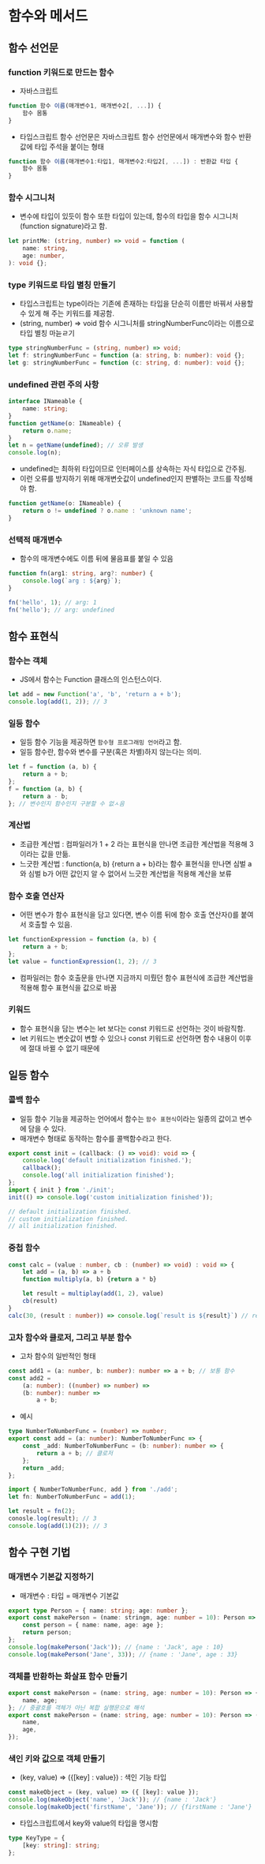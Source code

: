 # 함수와 메서드

## 함수 선언문

### function 키워드로 만드는 함수

-   자바스크립트

```js
function 함수 이름(매개변수1, 매개변수2[, ...]) {
    함수 몸통
}
```

-   타입스크립트 함수 선언문은 자바스크립트 함수 선언문에서 매개변수와 함수 반환값에 타입 주석을 붙이는 형태

```ts
function 함수 이름(매개변수1:타입1, 매개변수2:타입2[, ...]) : 반환값 타입 {
    함수 몸통
}
```

### 함수 시그니처

-   변수에 타입이 있듯이 함수 또한 타입이 있는데, 함수의 타입을 함수 시그니처(function signature)라고 함.

```ts
let printMe: (string, number) => void = function (
    name: string,
    age: number,
): void {};
```

### type 키워드로 타입 별칭 만들기

-   타입스크립트는 type이라는 기존에 존재하는 타입을 단순히 이름만 바꿔서 사용할 수 있게 해 주는 키워드를 제공함.
-   (string, number) => void 함수 시그니처를 stringNumberFunc이라는 이름으로 타입 별칭 마늗ㄹ기

```ts
type stringNumberFunc = (string, number) => void;
let f: stringNumberFunc = function (a: string, b: number): void {};
let g: stringNumberFunc = function (c: string, d: number): void {};
```

### undefined 관련 주의 사항

```ts
interface INameable {
    name: string;
}
function getName(o: INameable) {
    return o.name;
}
let n = getName(undefined); // 오류 발생
console.log(n);
```

-   undefined는 최하위 타입이므로 인터페이스를 상속하는 자식 타입으로 간주됨.
-   이런 오류를 방지하기 위해 매개변숫값이 undefined인지 판별하는 코드를 작성해야 함.

```ts
function getName(o: INameable) {
    return o != undefined ? o.name : 'unknown name';
}
```

### 선택적 매개변수

-   함수의 매개변수에도 이름 뒤에 물음표를 붙일 수 있음

```ts
function fn(arg1: string, arg?: number) {
    console.log(`arg : ${arg}`);
}

fn('hello', 1); // arg: 1
fn('hello'); // arg: undefined
```

## 함수 표현식

### 함수는 객체

-   JS에서 함수는 Function 클래스의 인스턴스이다.

```ts
let add = new Function('a', 'b', 'return a + b');
console.log(add(1, 2)); // 3
```

### 일등 함수

-   일등 함수 기능을 제공하면 `함수형 프로그래밍 언어`라고 함.
-   일등 함수란, 함수와 변수를 구분(혹은 차별)하지 않는다는 의미.

```ts
let f = function (a, b) {
    return a + b;
};
f = function (a, b) {
    return a - b;
}; // 변수인지 함수인지 구분할 수 없ㅅ음
```

### 계산법

-   조급한 계산법 : 컴파일러가 1 + 2 라는 표현식을 만나면 조급한 계산법을 적용해 3이라는 값을 만듦.
-   느긋한 계산법 : function(a, b) {return a + b}라는 함수 표현식을 만나면 심벌 a와 심벌 b가 어떤 값인지 알 수 없어서 느긋한 계산법을 적용해 계산을 보류

### 함수 호출 연산자

-   어떤 변수가 함수 표현식을 담고 있다면, 변수 이름 뒤에 함수 호출 연산자()를 붙여서 호출할 수 있음.

```ts
let functionExpression = function (a, b) {
    return a + b;
};
let value = functionExpression(1, 2); // 3
```

-   컴파일러는 함수 호출문을 만나면 지금까지 미뤘던 함수 표현식에 조급한 계산법을 적용해 함수 표현식을 값으로 바꿈

### 키워드

-   함수 표현식을 담는 변수는 let 보다는 const 키워드로 선언하는 것이 바람직함.
-   let 키워드는 변숫값이 변할 수 있으나 const 키워드로 선언하면 함수 내용이 이후에 절대 바뀔 수 없기 때문에

## 일등 함수

### 콜백 함수

-   일등 함수 기능을 제공하는 언어에서 함수는 `함수 표현식`이라는 일종의 값이고 변수에 담을 수 있다.
-   매개변수 형태로 동작하는 함수를 콜백함수라고 한다.

```ts
export const init = (callback: () => void): void => {
    console.log('default initialization finished.');
    callback();
    console.log('all initialization finished');
};
import { init } from './init';
init(() => console.log('custom initialization finished'));

// default initialization finished.
// custom initialization finished.
// all initialization finished.
```

### 중첩 함수

```ts
const calc = (value : number, cb : (number) => void) : void => {
    let add = (a, b) => a + b
    function multiply(a, b) {return a * b}

    let result = multiplay(add(1, 2), value)
    cb(result)
}
calc(30, (result : number)) => console.log(`result is ${result}`) // result is 90
```

### 고차 함수와 클로저, 그리고 부분 함수

-   고차 함수의 일반적인 형태

```ts
const add1 = (a: number, b: number): number => a + b; // 보통 함수
const add2 =
    (a: number): ((number) => number) =>
    (b: number): number =>
        a + b;
```

-   예시

```ts
type NumberToNumberFunc = (number) => number;
export const add = (a: number): NumberToNumberFunc => {
    const _add: NumberToNumberFunc = (b: number): number => {
        return a + b; // 클로저
    };
    return _add;
};
```

```ts
import { NumberToNumberFunc, add } from './add';
let fn: NumberToNumberFunc = add(1);

let result = fn(2);
conosle.log(result); // 3
console.log(add(1)(2)); // 3
```

## 함수 구현 기법

### 매개변수 기본값 지정하기

-   매개변수 : 타입 = 매개변수 기본값

```ts
export type Person = { name: string; age: number };
export const makePerson = (name: stringm, age: number = 10): Person => {
    const person = { name: name, age: age };
    return person;
};
console.log(makePerson('Jack')); // {name : 'Jack', age : 10}
console.log(makePerson('Jane', 33)); // {name : 'Jane', age : 33}
```

### 객체를 반환하는 화살표 함수 만들기

```ts
export const makePerson = (name: string, age: number = 10): Person => {
    name, age;
}; // 중괄호를 객체가 아닌 복합 실행문으로 해석
export const makePerson = (name: string, age: number = 10): Person => ({
    name,
    age,
});
```

### 색인 키와 값으로 객체 만들기

-   (key, value) => ({[key] : value}) : 색인 기능 타입

```ts
const makeObject = (key, value) => ({ [key]: value });
console.log(makeObject('name', 'Jack')); // {name : 'Jack'}
console.log(makeObject('firstName', 'Jane')); // {firstName : 'Jane'}
```

-   타입스크립트에서 key와 value의 타입을 명시함

```ts
type KeyType = {
    [key: string]: string;
};
```
